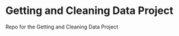 Getting and Cleaning Data Project
=================================

Repo for the Getting and Cleaning Data Project